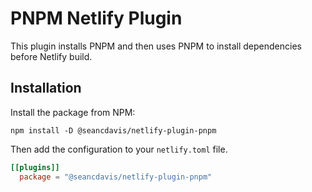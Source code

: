 # PNPM Netlify Plugin

This plugin installs PNPM and then uses PNPM to install dependencies before Netlify build.

## Installation

Install the package from NPM:

    npm install -D @seancdavis/netlify-plugin-pnpm

Then add the configuration to your `netlify.toml` file.

```toml
[[plugins]]
  package = "@seancdavis/netlify-plugin-pnpm"
```
